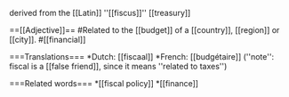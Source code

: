 derived from the [[Latin]] ''[[fiscus]]'' [[treasury]]

==[[Adjective]]==
#Related to the [[budget]] of a [[country]], [[region]] or [[city]].
#[[financial]]

===Translations===
*Dutch: [[fiscaal]]
*French: [[budgétaire]] (''note'': fiscal is a [[false friend]], since it means ''related to taxes'')

===Related words===
*[[fiscal policy]]
*[[finance]]